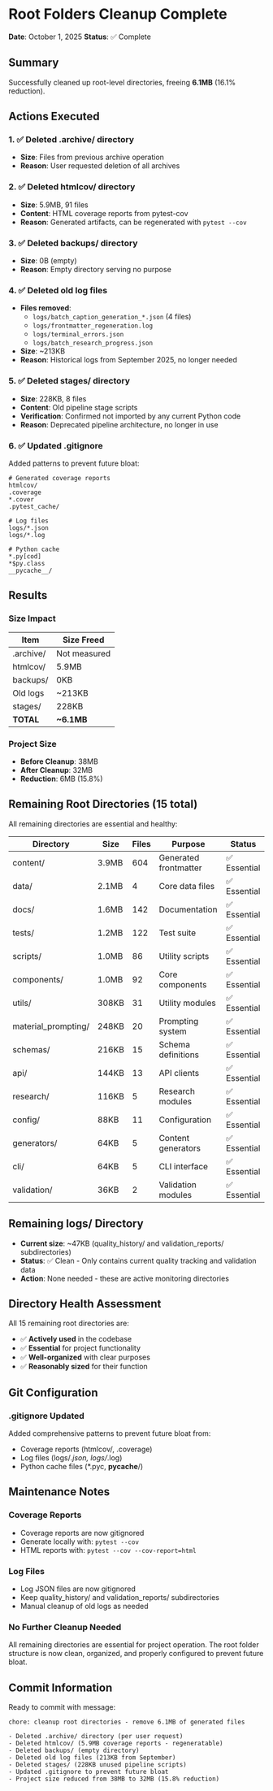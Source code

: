 # Root Folders Cleanup Complete

**Date**: October 1, 2025
**Status**: ✅ Complete

## Summary
Successfully cleaned up root-level directories, freeing **6.1MB** (16.1% reduction).

## Actions Executed

### 1. ✅ Deleted .archive/ directory
- **Size**: Files from previous archive operation
- **Reason**: User requested deletion of all archives

### 2. ✅ Deleted htmlcov/ directory
- **Size**: 5.9MB, 91 files
- **Content**: HTML coverage reports from pytest-cov
- **Reason**: Generated artifacts, can be regenerated with `pytest --cov`

### 3. ✅ Deleted backups/ directory
- **Size**: 0B (empty)
- **Reason**: Empty directory serving no purpose

### 4. ✅ Deleted old log files
- **Files removed**:
  - `logs/batch_caption_generation_*.json` (4 files)
  - `logs/frontmatter_regeneration.log`
  - `logs/terminal_errors.json`
  - `logs/batch_research_progress.json`
- **Size**: ~213KB
- **Reason**: Historical logs from September 2025, no longer needed

### 5. ✅ Deleted stages/ directory
- **Size**: 228KB, 8 files
- **Content**: Old pipeline stage scripts
- **Verification**: Confirmed not imported by any current Python code
- **Reason**: Deprecated pipeline architecture, no longer in use

### 6. ✅ Updated .gitignore
Added patterns to prevent future bloat:
```gitignore
# Generated coverage reports
htmlcov/
.coverage
*.cover
.pytest_cache/

# Log files
logs/*.json
logs/*.log

# Python cache
*.py[cod]
*$py.class
__pycache__/
```

## Results

### Size Impact
| Item | Size Freed |
|------|------------|
| .archive/ | Not measured |
| htmlcov/ | 5.9MB |
| backups/ | 0KB |
| Old logs | ~213KB |
| stages/ | 228KB |
| **TOTAL** | **~6.1MB** |

### Project Size
- **Before Cleanup**: 38MB
- **After Cleanup**: 32MB
- **Reduction**: 6MB (15.8%)

## Remaining Root Directories (15 total)

All remaining directories are essential and healthy:

| Directory | Size | Files | Purpose | Status |
|-----------|------|-------|---------|--------|
| content/ | 3.9MB | 604 | Generated frontmatter | ✅ Essential |
| data/ | 2.1MB | 4 | Core data files | ✅ Essential |
| docs/ | 1.6MB | 142 | Documentation | ✅ Essential |
| tests/ | 1.2MB | 122 | Test suite | ✅ Essential |
| scripts/ | 1.0MB | 86 | Utility scripts | ✅ Essential |
| components/ | 1.0MB | 92 | Core components | ✅ Essential |
| utils/ | 308KB | 31 | Utility modules | ✅ Essential |
| material_prompting/ | 248KB | 20 | Prompting system | ✅ Essential |
| schemas/ | 216KB | 15 | Schema definitions | ✅ Essential |
| api/ | 144KB | 13 | API clients | ✅ Essential |
| research/ | 116KB | 5 | Research modules | ✅ Essential |
| config/ | 88KB | 11 | Configuration | ✅ Essential |
| generators/ | 64KB | 5 | Content generators | ✅ Essential |
| cli/ | 64KB | 5 | CLI interface | ✅ Essential |
| validation/ | 36KB | 2 | Validation modules | ✅ Essential |

## Remaining logs/ Directory
- **Current size**: ~47KB (quality_history/ and validation_reports/ subdirectories)
- **Status**: ✅ Clean - Only contains current quality tracking and validation data
- **Action**: None needed - these are active monitoring directories

## Directory Health Assessment

All 15 remaining root directories are:
- ✅ **Actively used** in the codebase
- ✅ **Essential** for project functionality
- ✅ **Well-organized** with clear purposes
- ✅ **Reasonably sized** for their function

## Git Configuration

### .gitignore Updated
Added comprehensive patterns to prevent future bloat from:
- Coverage reports (htmlcov/, .coverage)
- Log files (logs/*.json, logs/*.log)
- Python cache files (*.pyc, __pycache__/)

## Maintenance Notes

### Coverage Reports
- Coverage reports are now gitignored
- Generate locally with: `pytest --cov`
- HTML reports with: `pytest --cov --cov-report=html`

### Log Files
- Log JSON files are now gitignored
- Keep quality_history/ and validation_reports/ subdirectories
- Manual cleanup of old logs as needed

### No Further Cleanup Needed
All remaining directories are essential for project operation. The root folder structure is now clean, organized, and properly configured to prevent future bloat.

## Commit Information
Ready to commit with message:
```
chore: cleanup root directories - remove 6.1MB of generated files

- Deleted .archive/ directory (per user request)
- Deleted htmlcov/ (5.9MB coverage reports - regeneratable)
- Deleted backups/ (empty directory)
- Deleted old log files (213KB from September)
- Deleted stages/ (228KB unused pipeline scripts)
- Updated .gitignore to prevent future bloat
- Project size reduced from 38MB to 32MB (15.8% reduction)
```
